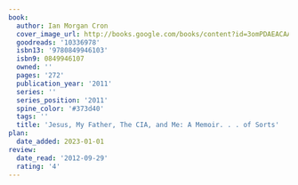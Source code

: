 ```yaml
---
book:
  author: Ian Morgan Cron
  cover_image_url: http://books.google.com/books/content?id=3omPDAEACAAJ&printsec=frontcover&img=1&zoom=1&source=gbs_api
  goodreads: '10336978'
  isbn13: '9780849946103'
  isbn9: 0849946107
  owned: ''
  pages: '272'
  publication_year: '2011'
  series: ''
  series_position: '2011'
  spine_color: '#373d40'
  tags: ''
  title: 'Jesus, My Father, The CIA, and Me: A Memoir. . . of Sorts'
plan:
  date_added: 2023-01-01
review:
  date_read: '2012-09-29'
  rating: '4'
---
```

